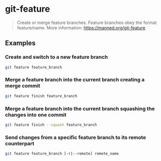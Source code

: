 # git-feature

> Create or merge feature branches. Feature branches obey the format feature/name. More information: <https://manned.org/git-feature>.

## Examples

### Create and switch to a new feature branch

```bash
git feature feature_branch
```

### Merge a feature branch into the current branch creating a merge commit

```bash
git feature finish feature_branch
```

### Merge a feature branch into the current branch squashing the changes into one commit

```bash
git feature finish --squash feature_branch
```

### Send changes from a specific feature branch to its remote counterpart

```bash
git feature feature_branch [-r|--remote] remote_name
```
